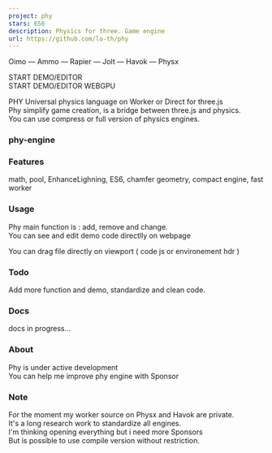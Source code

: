 ```yaml
---
project: phy
stars: 656
description: Physics for three. Game engine 
url: https://github.com/lo-th/phy
---
```


Oimo — Ammo — Rapier — Jolt — Havok — Physx  
  

START DEMO/EDITOR  
START DEMO/EDITOR WEBGPU  
  
PHY Universal physics language on Worker or Direct for three.js  
Phy simplify game creation, is a bridge between three.js and physics.  
You can use compress or full version of physics engines.  

### phy-engine

### Features

math, pool, EnhanceLighning, ES6, chamfer geometry, compact engine, fast worker

### Usage

Phy main function is : add, remove and change.  
You can see and edit demo code directlly on webpage

You can drag file directly on viewport ( code js or environement hdr )

### Todo

Add more function and demo, standardize and clean code.

### Docs

docs in progress...

### About

Phy is under active development  
You can help me improve phy engine with Sponsor  
  

### Note

For the moment my worker source on Physx and Havok are private.  
It's a long research work to standardize all engines.  
I'm thinking opening everything but i need more Sponsors  
But is possible to use compile version without restriction.
